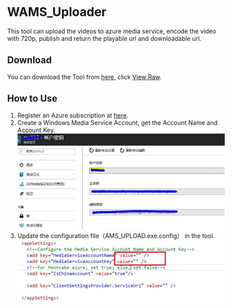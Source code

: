 ﻿# WAMS_Uploader
This tool can upload the videos to azure media service, encode the video with 720p, publish and return the playable url and downloadable url.

## Download
You can download the Tool from [here](WAMS_Uploader.zip), click [View Raw](https://github.com/7788wangzi/WAMS_Uploader/blob/master/WAMS_Uploader.zip?raw=true).

## How to Use

1. Register an Azure subscription at [here](https://www.azure.cn/).
2. Create a Windows Media Service Account, get the Account Name and Account Key.
![](WAMS_Account.JPG)
3. Update the configuration file（AMS_UPLOAD.exe.config） in the tool.
![](AppSetting.jpg)
